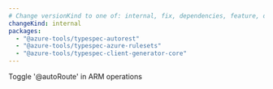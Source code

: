 ```yaml
---
# Change versionKind to one of: internal, fix, dependencies, feature, deprecation, breaking
changeKind: internal
packages:
  - "@azure-tools/typespec-autorest"
  - "@azure-tools/typespec-azure-rulesets"
  - "@azure-tools/typespec-client-generator-core"
---
```


Toggle '@autoRoute' in ARM operations
